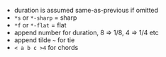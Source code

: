 * duration is assumed same-as-previous if omitted
* `*s` or `*-sharp` = sharp
* `*f` or `*-flat` = flat
* append number for duration, 8 => 1/8, 4 => 1/4 etc
* append tilde `~` for tie
* `< a b c >4` for chords
